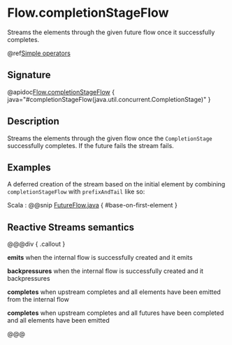 # Flow.completionStageFlow

Streams the elements through the given future flow once it successfully completes.

@ref[Simple operators](../index.md#simple-operators)

## Signature

@apidoc[Flow.completionStageFlow](Flow$) { java="#completionStageFlow(java.util.concurrent.CompletionStage)" }


## Description

Streams the elements through the given flow once the `CompletionStage` successfully completes. 
If the future fails the stream fails.

## Examples

A deferred creation of the stream based on the initial element by combining `completionStageFlow`
with `prefixAndTail` like so:

Scala
:   @@snip [FutureFlow.java](/docs/src/test/java/jdocs/stream/operators/flow/FutureFlow.java) { #base-on-first-element }


## Reactive Streams semantics

@@@div { .callout }

**emits** when the internal flow is successfully created and it emits

**backpressures** when the internal flow is successfully created and it backpressures

**completes** when upstream completes and all elements have been emitted from the internal flow

**completes** when upstream completes and all futures have been completed and all elements have been emitted

@@@

